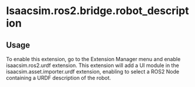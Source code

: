 # Isaacsim.ros2.bridge.robot_description

## Usage

To enable this extension, go to the Extension Manager menu and enable isaacsim.ros2.urdf extension. This extension will add a UI module in the isaacsim.asset.importer.urdf extension, enabling to select a ROS2 Node containing a URDF description of the robot.

